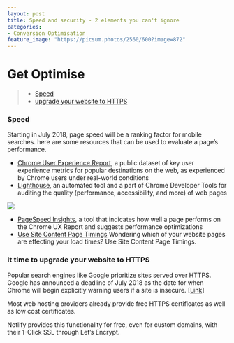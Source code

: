 ```yaml
---
layout: post
title: Speed and security - 2 elements you can't ignore
categories:
- Conversion Optimisation
feature_image: "https://picsum.photos/2560/600?image=872"
---
```


# Get Optimise

> * [Speed](#speed)
> * [upgrade your website to HTTPS](#https)




###   <a name="speed"></a>Speed

Starting in July 2018, page speed will be a ranking factor for mobile searches. here are some resources that can be used to evaluate a page’s performance.

- [Chrome User Experience Report](https://developers.google.com/web/tools/chrome-user-experience-report/), a public dataset of key user experience metrics for popular destinations on the web, as experienced by Chrome users under real-world conditions
- [Lighthouse](https://developers.google.com/web/tools/lighthouse/), an automated tool and a part of Chrome Developer Tools for auditing the quality (performance, accessibility, and more) of web pages

![](C:\Users\mryapss\Desktop\!Today\01-draft\img\lighthouse.png)

- [PageSpeed Insights](https://developers.google.com/speed/pagespeed/insights/), a tool that indicates how well a page performs on the Chrome UX Report and suggests performance optimizations
- [Use Site Content Page Timings](https://twitter.com/SharonTighe/status/1015142067125747712) Wondering which of your website pages are effecting your load times? Use Site Content Page Timings. 



### <a name="https"></a> It time to upgrade your website to HTTPS

Popular search engines like Google prioritize sites served over HTTPS.  Google has announced a deadline of July 2018 as the date for when Chrome will begin explicitly warning users if a site is insecure. [[Link](https://security.googleblog.com/2018/02/a-secure-web-is-here-to-stay.html)]

Most web hosting providers already provide free HTTPS certificates as well as low cost certificates. 

Netlify provides this functionality for free, even for custom domains, with their 1-Click SSL through Let’s Encrypt.
